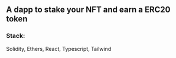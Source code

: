 ## A dapp to stake your NFT and earn a ERC20 token

### Stack:

Solidity, Ethers, React, Typescript, Tailwind
